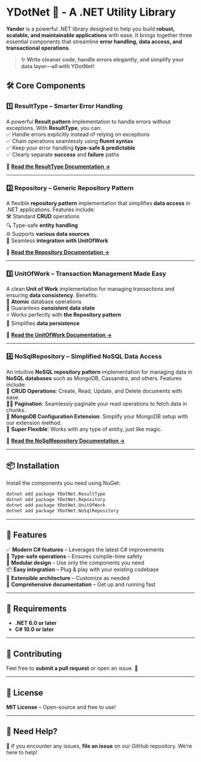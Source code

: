 
# **YDotNet 🚀 - A .NET Utility Library**  

**Yander** is a powerful .NET library designed to help you build **robust, scalable, and maintainable applications** with ease. It brings together three essential components that streamline **error handling, data access, and transactional operations**.  

> **✨ Write cleaner code, handle errors elegantly, and simplify your data layer—all with YDotNet!**  

## **🛠️ Core Components**  

### **1️⃣ ResultType – Smarter Error Handling**  
A powerful **Result pattern** implementation to handle errors without exceptions. With **ResultType**, you can:  
✅ Handle errors explicitly instead of relying on exceptions  
✅ Chain operations seamlessly using **fluent syntax**  
✅ Keep your error handling **type-safe & predictable**  
✅ Clearly separate **success** and **failure** paths  

📖 **[Read the ResultType Documentation →](/src/ResultType/README.md)**  

---  

### **2️⃣ Repository – Generic Repository Pattern**  
A flexible **repository pattern** implementation that simplifies **data access** in .NET applications. Features include:  
🛠️ Standard **CRUD** operations  
🔍 Type-safe **entity handling**  
🌐 Supports **various data sources**  
🧩 Seamless **integration with UnitOfWork**  

📖 **[Read the Repository Documentation →](/src/Repository/README.md)**  

---  

### **3️⃣ UnitOfWork – Transaction Management Made Easy**  
A clean **Unit of Work** implementation for managing transactions and ensuring **data consistency**. Benefits:  
💾 **Atomic** database operations  
🔄 Guarantees **consistent data state**  
⚡ Works perfectly with **the Repository pattern**  
📌 Simplifies **data persistence**  

📖 **[Read the UnitOfWork Documentation →](/src/UnitOfWork/README.md)**  

---

### **4️⃣ NoSqlRepository – Simplified NoSQL Data Access**
An intuitive **NoSQL repository pattern** implementation for managing data in **NoSQL databases** such as MongoDB, Cassandra, and others. Features include:  
📝 **CRUD Operations**: Create, Read, Update, and Delete documents with ease.  
🧑‍💻 **Pagination**: Seamlessly paginate your read operations to fetch data in chunks.  
🔧 **MongoDB Configuration Extension**: Simplify your MongoDB setup with our extension method.  
💪 **Super Flexible**: Works with any type of entity, just like magic.

📖 **[Read the NoSqlRepository Documentation →](/src/NoSqlRepository/README.md)**

---     


## **📦 Installation**  
Install the components you need using NuGet:  

```bash
dotnet add package YDotNet.ResultType
dotnet add package YDotNet.Repository
dotnet add package YDotNet.UnitOfWork
dotnet add package YDotNet.NoSqlRepository
```  

---

## **🚀 Features**  
✅ **Modern C# features** – Leverages the latest C# improvements  
💪 **Type-safe operations** – Ensures compile-time safety  
🧩 **Modular design** – Use only the components you need  
📦 **Easy integration** – Plug & play with your existing codebase  
🔧 **Extensible architecture** – Customize as needed  
📝 **Comprehensive documentation** – Get up and running fast  

---

## **📜 Requirements**  
- **.NET 6.0 or later**  
- **C# 10.0 or later**  

---

## **🤝 Contributing**  
Feel free to **submit a pull request** or open an issue. 🚀  

---

## **📄 License**  
**MIT License** – Open-source and free to use! 

---

## **💬 Need Help?**  
📢 If you encounter any issues, **file an issue** on our GitHub repository. We’re here to help!  



